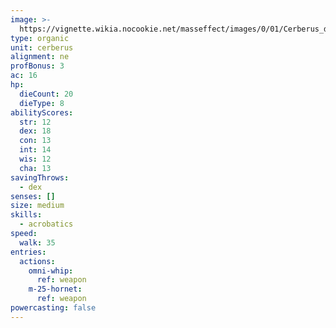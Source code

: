 ```yaml
---
image: >-
  https://vignette.wikia.nocookie.net/masseffect/images/0/01/Cerberus_dragoon_smash.png/revision/latest?cb=20121013090412
type: organic
unit: cerberus
alignment: ne
profBonus: 3
ac: 16
hp:
  dieCount: 20
  dieType: 8
abilityScores:
  str: 12
  dex: 18
  con: 13
  int: 14
  wis: 12
  cha: 13
savingThrows:
  - dex
senses: []
size: medium
skills:
  - acrobatics
speed:
  walk: 35
entries:
  actions:
    omni-whip:
      ref: weapon
    m-25-hornet:
      ref: weapon
powercasting: false
---
```

